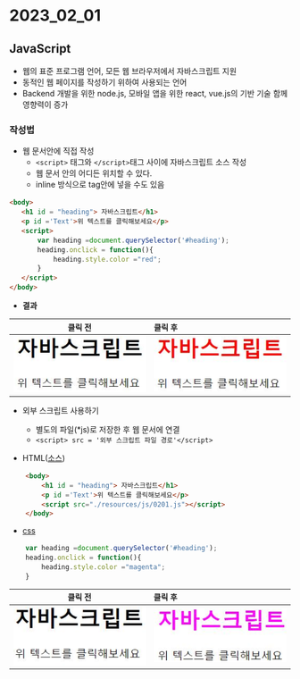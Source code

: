 # 2023_02_01


## JavaScript
* 웹의 표준 프로그램 언어, 모든 웹 브라우저에서 자바스크립트 지원
* 동적인 웹 페이지를 작성하기 위하여 사용되는 언어
* Backend 개발을 위한 node.js, 모바일 앱을 위한 react, vue.js의 기반 기술 함께 영향력이 증가


### 작성법
* 웹 문서안에 직접 작성
  * `<script>` 태그와 `</script>`태그 사이에 자바스크립트 소스 작성
  * 웹 문서 안의 어디든 위치할 수 있다.
  * inline 방식으로 tag안에 넣을 수도 있음
 ```html 
<body>
    <h1 id = "heading"> 자바스크립트</h1>
    <p id ='Text'>위 텍스트를 클릭해보세요</p>
    <script>
        var heading =document.querySelector('#heading');
        heading.onclick = function(){
            heading.style.color ="red";
        }
    </script>
</body>
```
* **결과**

|클릭 전|클릭 후|
|---|:---|
|![클릭전](./image/0201_1.JPG)|![클릭 후](./image/0201_2.JPG) 



* 외부 스크립트 사용하기
  * 별도의 파일(*js)로 저장한 후 웹 문서에 연결
  * `<script> src = '외부 스크립트 파일 경로'</script>`
    
* HTML([소스](./source/2023_02_01_2.html))
```html
    <body>
        <h1 id = "heading"> 자바스크립트</h1>
        <p id ='Text'>위 텍스트를 클릭해보세요</p>
        <script src="./resources/js/0201.js"></script>
    </body>
``` 

* [css](./source/resources/js/0201.js)
```js
    var heading =document.querySelector('#heading');
    heading.onclick = function(){
        heading.style.color ="magenta";
    }
```

|클릭 전|클릭 후|
|---|:---|
|![클릭전](./image/0201_3.JPG)|![클릭 후](./image/0201_4.JPG) 